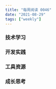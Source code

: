 ```yaml
---
title: "每周阅读 0046"
date: "2021-08-29"
tags: ["weekly"]
---
```


### 技术学习


### 开发实践


### 工具资源


### 成长思考
